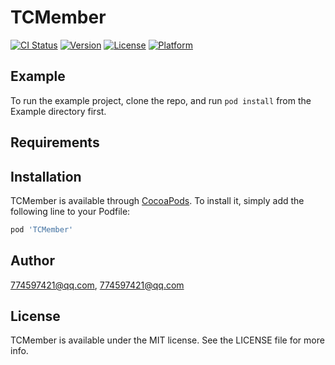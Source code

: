 # TCMember

[![CI Status](https://img.shields.io/travis/774597421@qq.com/TCMember.svg?style=flat)](https://travis-ci.org/774597421@qq.com/TCMember)
[![Version](https://img.shields.io/cocoapods/v/TCMember.svg?style=flat)](https://cocoapods.org/pods/TCMember)
[![License](https://img.shields.io/cocoapods/l/TCMember.svg?style=flat)](https://cocoapods.org/pods/TCMember)
[![Platform](https://img.shields.io/cocoapods/p/TCMember.svg?style=flat)](https://cocoapods.org/pods/TCMember)

## Example

To run the example project, clone the repo, and run `pod install` from the Example directory first.

## Requirements

## Installation

TCMember is available through [CocoaPods](https://cocoapods.org). To install
it, simply add the following line to your Podfile:

```ruby
pod 'TCMember'
```

## Author

774597421@qq.com, 774597421@qq.com

## License

TCMember is available under the MIT license. See the LICENSE file for more info.
